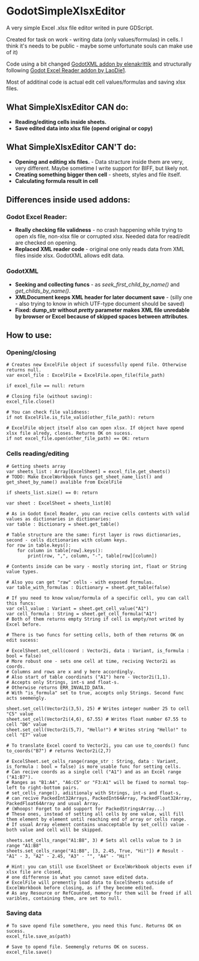 # GodotSimpleXlsxEditor
A very simple Excel .xlsx file editor writed in pure GDScript.

Created for task on work - writing data (only values/formulas) in cells. I think it's needs to be public - maybe some unfortunate souls can make use of it)

Code using a bit changed [GodotXML addon by elenakrittik](https://github.com/elenakrittik/GodotXML) and structurally following [Godot Excel Reader addon by LaoDie1](https://github.com/LaoDie1/godot-excel-reader?ysclid=m6j75bap25275265483).

Most of additinal code is actual edit cell values/formulas and saving xlsx files.

## What SimpleXlsxEditor CAN do:
- **Reading/editing cells inside sheets.**
- **Save edited data into xlsx file (opend original or copy)**

## What SimpleXlsxEditor CAN'T do:
- **Opening and editing xls files.** - Data stracture inside them are very, very different. Maybe sometime I write support for BIFF, but likely not.
- **Creating something bigger then cell** - sheets, styles and file itself.
- **Calculating formula result in cell**

## Differences inside used addons:

### Godot Excel Reader:
- **Really checking file validness** - no crash happening while trying to open xls file, non-xlsx file or corrupted xlsx. Needed data for read/edit are checked on opening.
- **Replaced XML reader code** - original one only reads data from XML files inside xlsx. GodotXML allows edit data.
### GodotXML
- **Seeking and collecting funcs** - as *seek_first_child_by_name()* and *get_childs_by_name()*.
- **XMLDocument keeps XML header for later document save** - (silly one - also trying to know in which UTF-type document should be saved)
- **Fixed: dump_str without *pretty* parameter makes XML file unredable by browser or Excel because of skipped spaces between attributes**.

## How to use:

### Opening/closing

```GDScript
# Creates new ExcelFile object if sucessfully opend file. Otherwise returns null.
var excel_file : ExcelFile = ExcelFile.open_file(file_path)

if excel_file == null: return

# Closing file (without saving):
excel_file.close()

# You can check file validness:
if not ExcelFile.is_file_valid(other_file_path): return

# ExcelFile object itself also can open xlsx. If object have opend xlsx file alredy, closes. Returns OK on sucess.
if not excel_file.open(other_file_path) == OK: return

```

### Cells reading/editing

```GDScript
# Getting sheets array
var sheets_list : Array[ExcelSheet] = excel_file.get_sheets()
# TODO: Make ExcelWorkbook funcs get_sheet_name_list() and get_sheet_by_name() avalible from ExcelFile

if sheets_list.size() == 0: return

var sheet : ExcelSheet = sheets_list[0]

# As in Godot Excel Reader, you can recive cells contents with valid values as dictionaries in dictionaries:
var table : Dictionary = sheet.get_table()

# Table structure are the same: first layer is rows dictionaries, second - cells dictionaries with column keys.
for row in table.keys():
    for column in table[row].keys():
        print(row, ",", column, "-", table[row][column])

# Contents inside can be vary - mostly storing int, float or String value types.

# Also you can get "raw" cells - with exposed formulas.
var table_with_formulas : Dictionary = sheet.get_table(false)

# If you need to know value/formula of a specific cell, you can call this funcs:
var cell_value : Variant = sheet.get_cell_value("A1")
var cell_formula : String = sheet.get_cell_formula("A1")
# Both of them returns empty String if cell is empty/not writed by Excel before.

# There is two funcs for setting cells, both of them returns OK on edit sucess:

# ExcelSheet.set_cell(coord : Vector2i, data : Variant, is_formula : bool = false)
# More robust one - sets one cell at time, reciving Vector2i as coords.
# Columns and rows are x and y here accordingly.
# Also start of table coordinats ("A1") here - Vector2i(1,1).
# Accepts only Strings, int-s and float-s.
# Otherwise returns ERR_INVALID_DATA.
# With "is_formula" set to true, accepts only Strings. Second func acts seemengly.

sheet.set_cell(Vector2i(3,5), 25) # Writes integer number 25 to cell "C5" value
sheet.set_cell(Vector2i(4,6), 67.55) # Writes float number 67.55 to cell "D6" value
sheet.set_cell(Vector2i(5,7), "Hello!") # Writes string "Hello!" to cell "E7" value

# To translate Excel coord to Vector2i, you can use to_coords() func
to_coords("B7") # returns Vector2i(2,7)

# ExcelSheet.set_cells_range(range_str : String, data : Variant, is_formula : bool = false) is more usable func for setting cells.
# Can recive coords as a single cell ("A1") and as an Excel range ("A1:B7").
# Ranges as "B1:A4", "A6:C5" or "F3:A1" will be fixed to normal top-left to right-bottom pairs.
# set_cells_range(), adiitionaly with Strings, int-s and float-s,
# can recive PackedInt32Arrays, PackedInt64Array, PackedFloat32Array, PackedFloat64Array and usual Array.
# (Whoops! Forget to add support for PackedStringsArray...)
# These ones, instead of setting all cells by one value, will fill them element by element until reaching end of array or cells range.
# If usual Array element contains unacceptable by set_cell() value - both value and cell will be skipped.

sheets.set_cells_range("A1:B8", 3) # Sets all cells value to 3 in range "A1:B8"
sheets.set_cells_range("A1:B8", [3, 2.45, True, "Hi!"]) # Result - "A1" - 3, "A2" - 2.45, "A3" - "", "A4" - "Hi!"

# Hint: you can still use ExcelSheet or ExcelWorkbook objects even if xlsx file are closed,
# one differense is what you cannot save edited data.
# ExcelFile will premently load data to ExcelSheets outside of ExcelWorkbook before closing, as if they become edited.
# As any Resource or RefCounted, memory for them will be freed if all varibles, containing them, are set to null.
```

### Saving data

```GDScript
# To save opend file somethere, you need this func. Returns OK on sucess.
excel_file.save_as(path)

# Save to opend file. Seemengly returns OK on sucess.
excel_file.save()
```
